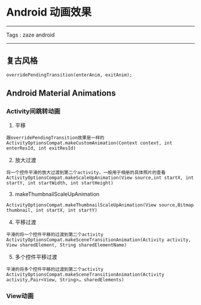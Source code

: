 # Android 动画效果

---
Tags : zaze android

---

## 复古风格

``overridePendingTransition(enterAnim, exitAnim);``

## Android Material Animations

### Activity间跳转动画

1. 平移

```
跟overridePendingTransition效果是一样的
ActivityOptionsCompat.makeCustomAnimation(Context context, int enterResId, int exitResId)
```

2. 放大过渡

```
将一个控件平滑的放大过渡到第二个activity，一般用于相册的具体照片的查看
ActivityOptionsCompat.makeScaleUpAnimation(View source,int startX, int startY, int startWidth, int startHeight)
```

3. makeThumbnailScaleUpAnimation

```
ActivityOptionsCompat.makeThumbnailScaleUpAnimation(View source,Bitmap thumbnail, int startX, int startY)
```

4. 平移过渡

```
平滑的将一个控件平移的过渡到第二个activity
ActivityOptionsCompat.makeSceneTransitionAnimation(Activity activity, View sharedElement, String sharedElementName)
```

5. 多个控件平移过渡

```
平滑的将多个控件平移的过渡到第二个activity
ActivityOptionsCompat.makeSceneTransitionAnimation(Activity activity,Pair<View, String>… sharedElements)
```

### View动画